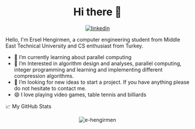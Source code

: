 <h1 align="center">Hi there 👋</h1>

<p align="center">
  <a href="https://www.linkedin.com/in/ersel-hengirmen/">
    <img src="https://img.shields.io/badge/-LinkedIn-black.svg?style=plastic-square&logo=linkedin&colorB=555"
      alt="linkedin" />
  </a>
</p>

Hello, I'm Ersel Hengirmen, a computer engineering student from Middle East Technical University and CS enthusiast from Turkey.

- 🌱 I’m currently learning about parallel computing
- 👯 I’m Interested in algorithm design and analyses, parallel computing, integer programming and learning and implementing different compression algorithms.
- 🤔 I’m looking for new ideas to start a project. If you have anything please do not hesitate to contact me.
- 😄 I love playing video games, table tennis and billiards
<!--
**e-hengirmen/e-hengirmen** is a ✨ _special_ ✨ repository because its `README.md` (this file) appears on your GitHub profile.

Here are some ideas to get you started:
- 📝 [Resume](https://user.ceng.metu.edu.tr/~e2468015)


- 🔭 I’m currently working on ...
- 🌱 I’m currently learning ...
- 👯 I’m looking to collaborate on ...
- 🤔 I’m looking for help with ...
- 💬 Ask me about ...
- 📫 How to reach me: ...
- 😄 Pronouns: ...
- ⚡ Fun fact: ...
-->

📈 My GitHub Stats

<p align="center"> <img src="https://github-readme-stats.vercel.app/api?username=e-hengirmen&show_icons=true&theme=gotham" alt="e-hengirmen" />
